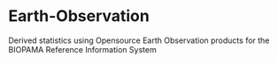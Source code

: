 # Earth-Observation
Derived statistics using Opensource Earth Observation products for the BIOPAMA Reference Information System
